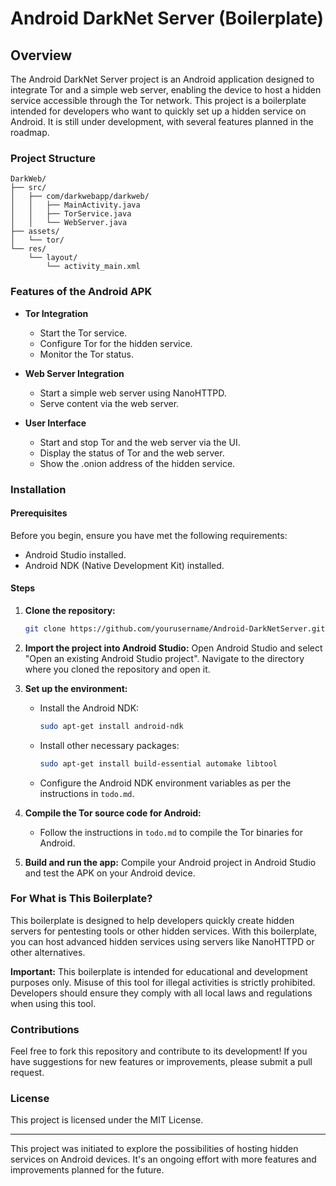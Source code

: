
# Android DarkNet Server (Boilerplate)

## Overview
The Android DarkNet Server project is an Android application designed to integrate Tor and a simple web server, enabling the device to host a hidden service accessible through the Tor network. This project is a boilerplate intended for developers who want to quickly set up a hidden service on Android. It is still under development, with several features planned in the roadmap.

### Project Structure
```
DarkWeb/
├── src/
│   ├── com/darkwebapp/darkweb/
│   │   ├── MainActivity.java
│   │   ├── TorService.java
│   │   └── WebServer.java
├── assets/
│   └── tor/
└── res/
    └── layout/
        └── activity_main.xml
```

### Features of the Android APK

- **Tor Integration**
  - Start the Tor service.
  - Configure Tor for the hidden service.
  - Monitor the Tor status.

- **Web Server Integration**
  - Start a simple web server using NanoHTTPD.
  - Serve content via the web server.

- **User Interface**
  - Start and stop Tor and the web server via the UI.
  - Display the status of Tor and the web server.
  - Show the .onion address of the hidden service.

### Installation

#### Prerequisites
Before you begin, ensure you have met the following requirements:
- Android Studio installed.
- Android NDK (Native Development Kit) installed.

#### Steps
1. **Clone the repository:**
   ```bash
   git clone https://github.com/yourusername/Android-DarkNetServer.git
   ```
2. **Import the project into Android Studio:**
   Open Android Studio and select "Open an existing Android Studio project". Navigate to the directory where you cloned the repository and open it.

3. **Set up the environment:**
   - Install the Android NDK:
     ```bash
     sudo apt-get install android-ndk
     ```
   - Install other necessary packages:
     ```bash
     sudo apt-get install build-essential automake libtool
     ```
   - Configure the Android NDK environment variables as per the instructions in `todo.md`.

4. **Compile the Tor source code for Android:**
   - Follow the instructions in `todo.md` to compile the Tor binaries for Android.

5. **Build and run the app:**
   Compile your Android project in Android Studio and test the APK on your Android device.

### For What is This Boilerplate?
This boilerplate is designed to help developers quickly create hidden servers for pentesting tools or other hidden services. With this boilerplate, you can host advanced hidden services using servers like NanoHTTPD or other alternatives.

**Important:** This boilerplate is intended for educational and development purposes only. Misuse of this tool for illegal activities is strictly prohibited. Developers should ensure they comply with all local laws and regulations when using this tool.

### Contributions

Feel free to fork this repository and contribute to its development! If you have suggestions for new features or improvements, please submit a pull request.

### License
This project is licensed under the MIT License.

---

This project was initiated to explore the possibilities of hosting hidden services on Android devices. It's an ongoing effort with more features and improvements planned for the future.
